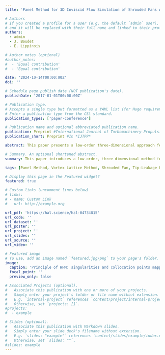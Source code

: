 ```yaml
---
title: 'Panel Method for 3D Inviscid Flow Simulation of Shrouded Fans with Tip-Leakage Flow'

# Authors
# If you created a profile for a user (e.g. the default `admin` user), write the username (folder name) here
# and it will be replaced with their full name and linked to their profile.
authors:
  - admin
  - J. Boudet
  - E. Lippinois

# Author notes (optional)
#author_notes:
#  - 'Equal contribution'
#  - 'Equal contribution'

date: '2024-10-14T00:00:00Z'
doi: ''

# Schedule page publish date (NOT publication's date).
publishDate: '2017-01-01T00:00:00Z'

# Publication type.
# Accepts a single type but formatted as a YAML list (for Hugo requirements).
# Enter a publication type from the CSL standard.
publication_types: ['paper-conference']

# Publication name and optional abbreviated publication name.
publication: Preprint #International Journal of Turbomachinery Propulsion and Power
publication_short: Preprint #In *IJTPP*

abstract: This paper presents a low-order three-dimensional approach for predicting the inviscid flow around shrouded fans. The method is suitable for early design stages and allows a broad exploration of design possibilities at minimal cost. It combines the vortex lattice method with the panel method by using a mixed boundary condition. In addition, it models the tip-leakage flow using an iterative algorithm. First, the verification of the approach is carried out on a shrouded fan configuration. The wake length is a decisive parameter for ensuring correct flow deflection in shrouded applications. A periodicity condition is introduced and validated, which reduces the computational and memory requirements. On average, the calculations take less than one minute in real time. The approach is validated on the same shrouded fan configuration. A good agreement is obtained with RANS concerning the mean flow and the tip-leakage flow characteristics. Sensitivity to the mass flow rate is also fairly well predicted, although discrepancies develop at lower mass flow rates.

# Summary. An optional shortened abstract.
summary: This paper introduces a low-order, three-dimensional method for predicting inviscid flow around shrouded fans, aimed at early-stage design. By combining the vortex lattice and panel methods with a mixed boundary condition, it allows efficient exploration of design options. The method also models tip-leakage flow through an iterative algorithm. A periodicity condition is validated, reducing computational demand, with calculations completed in under a minute. The method agrees well with RANS for mean flow and tip-leakage characteristics, though some discrepancies arise at lower mass flow rates.

tags: [Panel Method, Vortex Lattice Method, Shrouded Fan, Tip-Leakage Flow]

# Display this page in the Featured widget?
featured: true

# Custom links (uncomment lines below)
# links:
# - name: Custom Link
#   url: http://example.org

url_pdf: 'https://hal.science/hal-04734815'
url_code: ''
url_dataset: ''
url_poster: ''
url_project: ''
url_slides: ''
url_source: ''
url_video: ''

# Featured image
# To use, add an image named `featured.jpg/png` to your page's folder.
image:
  caption: 'Principle of HPM: singularities and collocation points mapping.'
  focal_point: ''
  preview_only: false

# Associated Projects (optional).
#   Associate this publication with one or more of your projects.
#   Simply enter your project's folder or file name without extension.
#   E.g. `internal-project` references `content/project/internal-project/index.md`.
#   Otherwise, set `projects: []`.
#projects:
#  - example

# Slides (optional).
#   Associate this publication with Markdown slides.
#   Simply enter your slide deck's filename without extension.
#   E.g. `slides: "example"` references `content/slides/example/index.md`.
#   Otherwise, set `slides: ""`.
#slides: example
---
```

